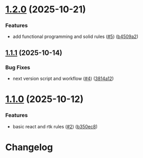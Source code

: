 # [1.2.0](https://github.com/MauroCicerchia/cursor-rules/compare/1.1.1...1.2.0) (2025-10-21)


### Features

* add functional programming and solid rules ([#5](https://github.com/MauroCicerchia/cursor-rules/issues/5)) ([b4509a2](https://github.com/MauroCicerchia/cursor-rules/commit/b4509a258d5de18be5ccd369ee2c58c1712ca376))

## [1.1.1](https://github.com/MauroCicerchia/cursor-rules/compare/1.1.0...1.1.1) (2025-10-14)


### Bug Fixes

* next version script and workflow ([#4](https://github.com/MauroCicerchia/cursor-rules/issues/4)) ([3814a12](https://github.com/MauroCicerchia/cursor-rules/commit/3814a125d43f94fe43412229e030c97e99cf15aa))

# [1.1.0](https://github.com/MauroCicerchia/cursor-rules/compare/1.0.0...1.1.0) (2025-10-12)


### Features

* basic react and rtk rules ([#2](https://github.com/MauroCicerchia/cursor-rules/issues/2)) ([b350ec8](https://github.com/MauroCicerchia/cursor-rules/commit/b350ec8ccbf68d38029db5a8ccd3bf433f813c04))

# Changelog
